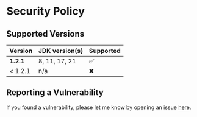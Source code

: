 # Security Policy

## Supported Versions

| Version   | JDK version(s) | Supported          |
| --------- | -------------- | ------------------ |
| **1.2.1** | 8, 11, 17, 21  | :white_check_mark: |
| < 1.2.1   | n/a            | :x:                |

## Reporting a Vulnerability

If you found a vulnerability, please let me know by opening an issue [here](https://github.com/oswaldobapvicjr/jsonmerge/issues/new?assignees=&labels=&template=bug_report.md&title=).
